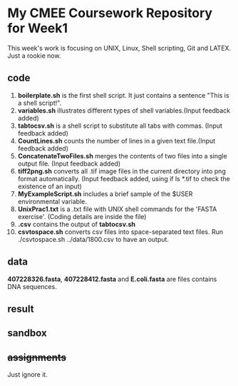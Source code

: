 # My CMEE Coursework Repository for Week1
This week's work is focusing on UNIX, Linux, Shell scripting, Git and LATEX. Just a rookie now.
## code
1. **boilerplate.sh** is the first shell script. It just contains a sentence "This is a shell script!".
2. **variables.sh** illustrates different types of shell variables.(Input feedback added)
3. **tabtocsv.sh** is a shell script to substitute all tabs with commas. (Input feedback added)
4. **CountLines.sh** counts the number of lines in a given text file.(Input feedback added)
5. **ConcatenateTwoFiles.sh** merges the contents of two files into a single output file. (Input feedback added)
6. **tiff2png.sh** converts all .tif image files in the current directory into png format automatically. (Input feedback added, using if ls *.tif to check the existence of an input)
7. **MyExampleScript.sh** includes a brief sample of the $USER environmental variable.
8. **UnixPrac1.txt** is a .txt file with UNIX shell commands for the 'FASTA exercise'. (Coding details are inside the file)
9. **.csv** contains the output of **tabtocsv.sh**
10. **csvtospace.sh** converts csv files into space-separated text files.  Run ./csvtospace.sh ../data/1800.csv to have an output.

## data
**407228326.fasta**, **407228412.fasta** and **E.coli.fasta** are files contains DNA sequences.

## result

## sandbox

## ~~assignments~~
Just ignore it.
